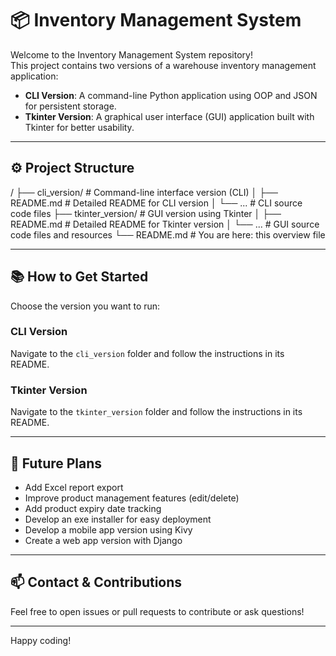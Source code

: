 # 📦 Inventory Management System

Welcome to the Inventory Management System repository!  
This project contains two versions of a warehouse inventory management application:

- **CLI Version**: A command-line Python application using OOP and JSON for persistent storage.
- **Tkinter Version**: A graphical user interface (GUI) application built with Tkinter for better usability.

---

## ⚙️ Project Structure

/
├── cli_version/ # Command-line interface version (CLI)
│ ├── README.md # Detailed README for CLI version
│ └── ... # CLI source code files
├── tkinter_version/ # GUI version using Tkinter
│ ├── README.md # Detailed README for Tkinter version
│ └── ... # GUI source code files and resources
└── README.md # You are here: this overview file


---

## 📚 How to Get Started

Choose the version you want to run:

### CLI Version

Navigate to the `cli_version` folder and follow the instructions in its README.

### Tkinter Version

Navigate to the `tkinter_version` folder and follow the instructions in its README.

---

## 🚀 Future Plans

- Add Excel report export
- Improve product management features (edit/delete)
- Add product expiry date tracking
- Develop an exe installer for easy deployment
- Develop a mobile app version using Kivy
- Create a web app version with Django

---

## 📫 Contact & Contributions

Feel free to open issues or pull requests to contribute or ask questions!

---

Happy coding!


